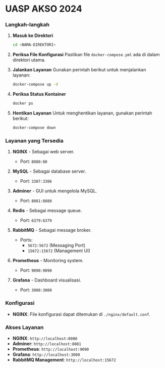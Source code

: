 # UASP AKSO 2024

### Langkah-langkah

1. **Masuk ke Direktori**
   ```bash
   cd <NAMA-DIREKTORI>
   ```

2. **Periksa File Konfigurasi**
   Pastikan file `docker-compose.yml` ada di dalam direktori utama.

3. **Jalankan Layanan**
   Gunakan perintah berikut untuk menjalankan layanan:
   ```bash
   docker-compose up -d
   ```

4. **Periksa Status Kontainer**
   ```bash
   docker ps
   ```

5. **Hentikan Layanan**
   Untuk menghentikan layanan, gunakan perintah berikut:
   ```bash
   docker-compose down
   ```

### Layanan yang Tersedia
1. **NGINX** - Sebagai web server.
   - Port: `8080:80`

2. **MySQL** - Sebagai database server.
   - Port: `3307:3306`

3. **Adminer** - GUI untuk mengelola MySQL.
   - Port: `8081:8080`

4. **Redis** - Sebagai message queue.
   - Port: `6379:6379`

5. **RabbitMQ** - Sebagai message broker.
   - Ports: 
     - `5672:5672` (Messaging Port)
     - `15672:15672` (Management UI)

6. **Prometheus** - Monitoring system.
   - Port: `9090:9090`

7. **Grafana** - Dashboard visualisasi.
   - Port: `3000:3000`

### Konfigurasi
- **NGINX**: File konfigurasi dapat ditemukan di `./nginx/default.conf`.

### Akses Layanan
   - **NGINX**: `http://localhost:8080`
   - **Adminer**: `http://localhost:8081`
   - **Prometheus**: `http://localhost:9090`
   - **Grafana**: `http://localhost:3000`
   - **RabbitMQ Management**: `http://localhost:15672`

